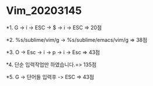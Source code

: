 # Vim_20203145

*1. G -> i -> ESC -> $ -> i -> ESC  => 20점

*2. %s/sublime/vim/g -> %s/sublime/emacs/vim/g => 38점

*3. O -> Esc -> i -> p -> i -> Esc  => 43점

*4. 단순 입력작업만 하였습니다.=> 135점

*5. G -> 단어들 입력후 -> ESC => 43점
